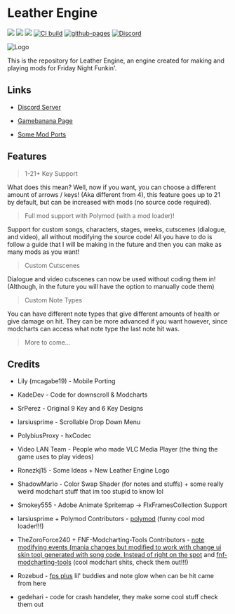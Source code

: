 # Leather Engine

![](https://img.shields.io/github/repo-size/MobilePorting/LeatherEngine-LTS-Mobile) ![](https://badgen.net/github/open-issues/MobilePorting/LeatherEngine-LTS-Mobile) ![](https://badgen.net/badge/license/GPL-3.0/green)
[![CI build](https://github.com/MobilePorting/LeatherEngine-LTS-Mobile/actions/workflows/workflow.yml/badge.svg)](https://github.com/MobilePorting/LeatherEngine-LTS-Mobile/actions/workflows/workflow.yml)
[![github-pages](https://github.com/MobilePorting/LeatherEngine-LTS-Mobile/actions/workflows/pages.yml/badge.svg)](https://github.com/MobilePorting/LeatherEngine-LTS-Mobile/actions/workflows/pages.yml)
[![Discord](https://img.shields.io/discord/1142524994258215053.svg?logo=discord)](https://discord.gg/S6vdEvXhzt)

![Logo](art/Logo.png)

This is the repository for Leather Engine, an engine created for making and playing mods for Friday Night Funkin'.

## Links

- [Discord Server](https://discord.gg/S6vdEvXhzt)

- [Gamebanana Page](https://gamebanana.com/mods/334945)

- [Some Mod Ports](https://github.com/Leather128/LeathersFNFModPorts)

## Features

> 1-21+ Key Support

What does this mean? Well, now if you want, you can choose a different amount of arrows / keys! (Aka different from 4), this feature goes up to 21 by default, but can be increased with mods (no source code required).

> Full mod support with Polymod (with a mod loader)!

Support for custom songs, characters, stages, weeks, cutscenes (dialogue, and video), all without modifying the source code! All you have to do is follow a guide that I will be making in the future and then you can make as many mods as you want!

> Custom Cutscenes

Dialogue and video cutscenes can now be used without coding them in! (Although, in the future you will have the option to manually code them)

> Custom Note Types

You can have different note types that give different amounts of health or give damage on hit. They can be more advanced if you want however, since modcharts can access what note type the last note hit was.

> More to come...

## Credits

- Lily (mcagabe19) - Mobile Porting

- KadeDev - Code for downscroll & Modcharts

- SrPerez - Original 9 Key and 6 Key Designs

- larsiusprime - Scrollable Drop Down Menu

- PolybiusProxy - hxCodec

- Video LAN Team - People who made VLC Media Player (the thing the game uses to play videos)

- Ronezkj15 - Some Ideas + New Leather Engine Logo

- ShadowMario - Color Swap Shader (for notes and stuffs) + some really weird modchart stuff that im too stupid to know lol

- Smokey555 - Adobe Animate Spritemap -> FlxFramesCollection Support

- larsiusprime + Polymod Contributors - [polymod](https://github.com/larsiusprime/polymod) (funny cool mod loader!!!)

- TheZoroForce240 + FNF-Modcharting-Tools Contributors - [note modifying events (mania changes but modified to work with change ui skin too) generated with song code. Instead of right on the spot](https://github.com/TheZoroForce240/LeatherEngine/blob/main/source/states/PlayState.hx#L1432) and [fnf-modcharting-tools](https://github.com/TheZoroForce240/FNF-Modcharting-Tools) (cool modchart shits, check them out!!!)

- Rozebud - [fps plus](https://github.com/ThatRozebudDude/FPS-Plus-Public) lil' buddies and note glow when can be hit came from here

- gedehari - code for crash handeler, they make some cool stuff check them out
